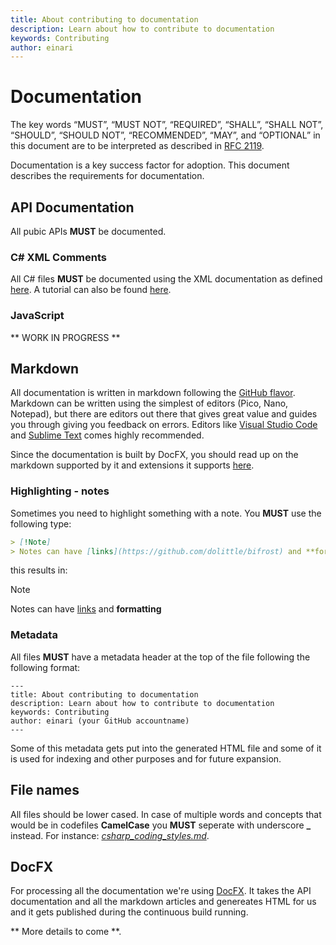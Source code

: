 ```yaml
---
title: About contributing to documentation
description: Learn about how to contribute to documentation
keywords: Contributing
author: einari
---
```


# Documentation

The key words “MUST”, “MUST NOT”, “REQUIRED”, “SHALL”, “SHALL NOT”, “SHOULD”, “SHOULD NOT”,
“RECOMMENDED”, “MAY”, and “OPTIONAL” in this document are to be interpreted as described in
[RFC 2119](https://tools.ietf.org/html/rfc2119).

Documentation is a key success factor for adoption. This document describes the requirements for documentation.

## API Documentation

All pubic APIs **MUST** be documented.

### C# XML Comments

All C# files **MUST** be documented using the XML documentation as defined [here](https://msdn.microsoft.com/en-us/library/b2s063f7.aspx).
A tutorial can also be found [here](https://msdn.microsoft.com/en-us/library/aa288481(v=vs.71).aspx).

### JavaScript

** WORK IN PROGRESS **

## Markdown

All documentation is written in markdown following the [GitHub flavor](https://help.github.com/categories/writing-on-github/).
Markdown can be written using the simplest of editors (Pico, Nano, Notepad), but there are editors out there that gives
great value and guides you through giving you feedback on errors. Editors like [Visual Studio Code](http://code.visualstudio.com/)
and [Sublime Text](http://sublimetext.com) comes highly recommended.

Since the documentation is built by DocFX, you should read up on the markdown supported by it and extensions it supports [here](https://dotnet.github.io/docfx/spec/docfx_flavored_markdown.html).


### Highlighting - notes

Sometimes you need to highlight something with a note. You **MUST** use the following type:

```markdown
> [!Note]
> Notes can have [links](https://github.com/dolittle/bifrost) and **formatting**
```

this results in:

> [!Note]
> Notes can have [links](https://github.com/dolittle/bifrost) and **formatting**


### Metadata

All files **MUST** have a metadata header at the top of the file following the following format:

```text
---
title: About contributing to documentation
description: Learn about how to contribute to documentation
keywords: Contributing
author: einari (your GitHub accountname)
---
```

Some of this metadata gets put into the generated HTML file and some of it is used for indexing and
other purposes and for future expansion.

## File names

All files should be lower cased. In case of multiple words and concepts that would be in codefiles **CamelCase** you **MUST** seperate
with underscore **_** instead. For instance: [*csharp_coding_styles.md*](chsarp_coding_styles.md).

## DocFX

For processing all the documentation we're using [DocFX](http://dotnet.github.io/docfx/).
It takes the API documentation and all the markdown articles and genereates HTML for us and it gets published during
the continuous build running.


** More details to come **.